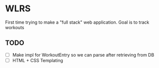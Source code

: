 # WLRS

First time trying to make a "full stack" web application. Goal is to track workouts


## TODO

- [ ] Make impl for WorkoutEntry so we can parse after retrieving from DB
- [ ] HTML + CSS Templating